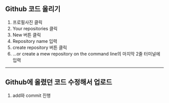 ## Github 코드 올리기

1. 프로필사진 클릭
2. Your repositories 클릭
3. New 버튼 클릭
4. Repository name 입력
5. create repository 버튼 클릭
6. ...or create a mew repository on the command line의 마지막 2줄 터미널에 입력

---

## Github에 올렸던 코드 수정해서 업로드

1. add와 commit 진행